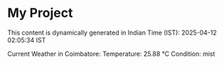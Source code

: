 # My Project

This content is dynamically generated in Indian Time (IST): 2025-04-12 02:05:34 IST


Current Weather in Coimbatore:
Temperature: 25.88 °C
Condition: mist
